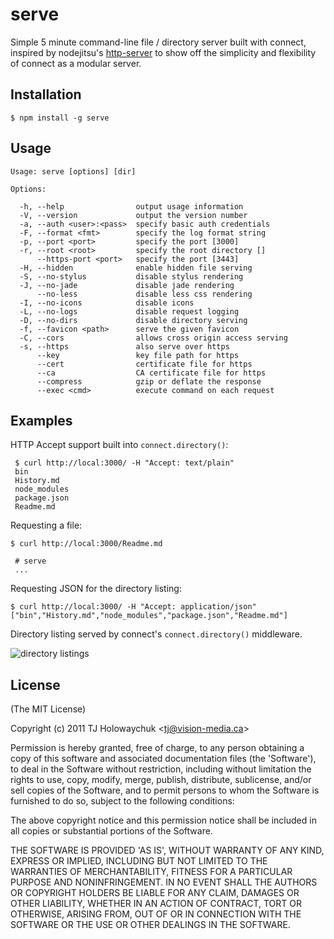 
# serve

  Simple 5 minute command-line file / directory server built with connect, inspired by nodejitsu's [http-server](https://github.com/nodejitsu/http-server) to show off the simplicity and flexibility of connect as a modular server.

## Installation

    $ npm install -g serve

## Usage

```
Usage: serve [options] [dir]

Options:

  -h, --help                output usage information
  -V, --version             output the version number
  -a, --auth <user>:<pass>  specify basic auth credentials
  -F, --format <fmt>        specify the log format string
  -p, --port <port>         specify the port [3000]
  -r, --root <root>         specify the root directory []
      --https-port <port>   specify the port [3443]
  -H, --hidden              enable hidden file serving
  -S, --no-stylus           disable stylus rendering
  -J, --no-jade             disable jade rendering
      --no-less             disable less css rendering
  -I, --no-icons            disable icons
  -L, --no-logs             disable request logging
  -D, --no-dirs             disable directory serving
  -f, --favicon <path>      serve the given favicon
  -C, --cors                allows cross origin access serving
  -s, --https               also serve over https
      --key                 key file path for https
      --cert                certificate file for https
      --ca                  CA certificate file for https
      --compress            gzip or deflate the response
      --exec <cmd>          execute command on each request
```

## Examples

 HTTP Accept support built into `connect.directory()`:

     $ curl http://local:3000/ -H "Accept: text/plain"
     bin
     History.md
     node_modules
     package.json
     Readme.md

  Requesting a file:

    $ curl http://local:3000/Readme.md

     # serve
     ...

  Requesting JSON for the directory listing:

    $ curl http://local:3000/ -H "Accept: application/json"
    ["bin","History.md","node_modules","package.json","Readme.md"]

 Directory listing served by connect's `connect.directory()` middleware.

  ![directory listings](http://f.cl.ly/items/100M2C3o0p2u3A0q1o3H/Screenshot.png)

## License

(The MIT License)

Copyright (c) 2011 TJ Holowaychuk &lt;tj@vision-media.ca&gt;

Permission is hereby granted, free of charge, to any person obtaining
a copy of this software and associated documentation files (the
'Software'), to deal in the Software without restriction, including
without limitation the rights to use, copy, modify, merge, publish,
distribute, sublicense, and/or sell copies of the Software, and to
permit persons to whom the Software is furnished to do so, subject to
the following conditions:

The above copyright notice and this permission notice shall be
included in all copies or substantial portions of the Software.

THE SOFTWARE IS PROVIDED 'AS IS', WITHOUT WARRANTY OF ANY KIND,
EXPRESS OR IMPLIED, INCLUDING BUT NOT LIMITED TO THE WARRANTIES OF
MERCHANTABILITY, FITNESS FOR A PARTICULAR PURPOSE AND NONINFRINGEMENT.
IN NO EVENT SHALL THE AUTHORS OR COPYRIGHT HOLDERS BE LIABLE FOR ANY
CLAIM, DAMAGES OR OTHER LIABILITY, WHETHER IN AN ACTION OF CONTRACT,
TORT OR OTHERWISE, ARISING FROM, OUT OF OR IN CONNECTION WITH THE
SOFTWARE OR THE USE OR OTHER DEALINGS IN THE SOFTWARE.
